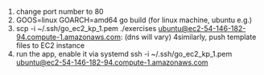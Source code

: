 
1) change port number to 80
2)  GOOS=linux GOARCH=amd64 go build
    (for linux machine, ubuntu e.g.)
3) scp -i ~/.ssh/go_ec2_kp_1.pem ./exercises ubuntu@ec2-54-146-182-94.compute-1.amazonaws.com:
   (dns will vary)
4similarly, push template files to EC2 instance
5) run the app, enable it via systemd
ssh -i ~/.ssh/go_ec2_kp_1.pem ubuntu@ec2-54-146-182-94.compute-1.amazonaws.com